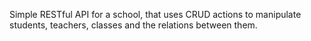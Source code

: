 Simple RESTful API for a school, that uses CRUD actions to manipulate students, teachers, classes and the relations between them.
